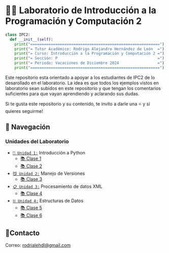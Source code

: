 # 🧑‍💻 Laboratorio de Introducción a la Programación y Computación 2

```python
class IPC2:
  def __init__(self):
    print("=========================================================")
    print("= Tutor Académico: Rodrigo Alejandro Hernández de León  =")
    print("= Curso: Introducción a la Programación y Computación 2 =")
    print("= Sección: P                                            =")
    print("= Periodo: Vacaciones de Diciembre 2024                 =")
    print("=========================================================")
```

Este repositorio esta orientado a apoyar a los estudiantes de IPC2 de lo desarollado en el laboratorio. La idea es que todos los ejemplos vistos en laboratorio sean subidos en este repositorio y que tengan los comentarios suficientes para que vayan aprendiendo y aclarando sus dudas.

Si te gusta este repositorio y su contenido, te invito a darle una ⭐️ y si quieres seguirme! 

## 🚀 Navegación

### Unidades del Laboratorio

- [`🐍 Unidad 1:`](./Unidad1/) Introducción a Python
  - [📚 Clase 1](./Unidad1/Clase1/)
  - [📚 Clase 2](./Unidad1/Clase2/)
- [`😼 Unidad 2:`](./Unidad2) Manejo de Versiones
  - [📚 Clase 3](./Unidad2)
- [`📋 Unidad 3:`](./Unidad3) Procesamiento de datos XML
  - [📚 Clase 4](./Unidad3/Clase4/)
- [`⛓️ Unidad 4:`](./Unidad4) Estructuras de Datos
  - [📚 Clase 5](./Unidad4/Clase5/)
  - [📚 Clase 6](./Unidad4/Clase6/)
## 👤Contacto

Correo: [rodrialehdl@gmail.com](rodrialehdl@gmail.com)
